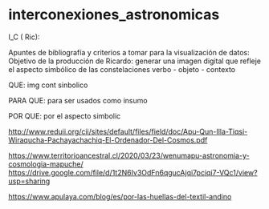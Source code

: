 # interconexiones_astronomicas


I_C ( Ric):

Apuntes de bibliografía y criterios a tomar para la visualización de datos:
Objetivo de la producción de Ricardo: 
generar una imagen digital que refleje el aspecto simbólico de las constelaciones
verbo - objeto - contexto

QUE:
img cont sinbolico

PARA QUE:
para ser usados como insumo

POR QUE:
por el aspecto simbolic

http://www.reduii.org/cii/sites/default/files/field/doc/Apu-Qun-Illa-Tiqsi-Wiraqucha-Pachayachachiq-El-Ordenador-Del-Cosmos.pdf

https://www.territorioancestral.cl/2020/03/23/wenumapu-astronomia-y-cosmologia-mapuche/
https://drive.google.com/file/d/1t2N6Iv3OdFn6qgucAjqi7pciqi7-VQc1/view?usp=sharing

https://www.apulaya.com/blog/es/por-las-huellas-del-textil-andino


